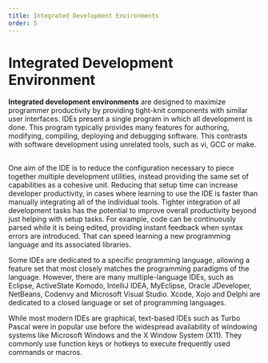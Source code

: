 ```yaml
---
title: Integrated Development Environments
order: 5
---
```

# Integrated Development Environment

**Integrated development environments** are designed to maximize programmer productivity by providing tight-knit components with similar user interfaces. IDEs present a single program in which all development is done. This program typically provides many features for authoring, modifying, compiling, deploying and debugging software. This contrasts with software development using unrelated tools, such as vi, GCC or make.

##  

One aim of the IDE is to reduce the configuration necessary to piece together multiple development utilities, instead providing the same set of capabilities as a cohesive unit. Reducing that setup time can increase developer productivity, in cases where learning to use the IDE is faster than manually integrating all of the individual tools. Tighter integration of all development tasks has the potential to improve overall productivity beyond just helping with setup tasks. For example, code can be continuously parsed while it is being edited, providing instant feedback when syntax errors are introduced. That can speed learning a new programming language and its associated libraries.

Some IDEs are dedicated to a specific programming language, allowing a feature set that most closely matches the programming paradigms of the language. However, there are many multiple-language IDEs, such as Eclipse, ActiveState Komodo, IntelliJ IDEA, MyEclipse, Oracle JDeveloper, NetBeans, Codenvy and Microsoft Visual Studio. Xcode, Xojo and Delphi are dedicated to a closed language or set of programming languages.

While most modern IDEs are graphical, text-based IDEs such as Turbo Pascal were in popular use before the widespread availability of windowing systems like Microsoft Windows and the X Window System (X11). They commonly use function keys or hotkeys to execute frequently used commands or macros.
